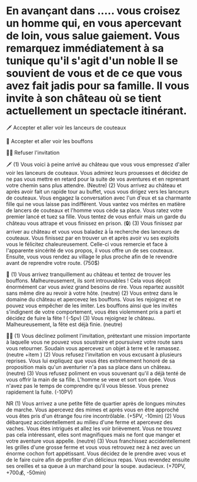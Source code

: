 # En avançant dans ..... vous croisez un homme qui, en vous apercevant de loin, vous salue gaiement. Vous remarquez immédiatement à sa tunique qu'il s'agit d'un noble Il se souvient de vous et de ce que vous avez fait jadis pour sa famille. Il vous invite à son château où se tient actuellement un spectacle itinérant.

🗡 Accepter et aller voir les lanceurs de couteaux

🤡 Accepter et aller voir les bouffons

🙅‍♂️ Refuser l'invitation

🗡
(1) Vous voici à peine arrivé au château que vous vous empressez d'aller voir les lanceurs de couteaux. Vous admirez leurs prouesses et décidez de ne pas vous mettre en retard pour la suite de vos aventures et en reprenant votre chemin sans plus attendre.
(Neutre)
(2) Vous arrivez au château et après avoir fait un rapide tour au buffet, vous vous dirigez vers les lanceurs de couteaux. Vous engagez la conversation avec l'un d'eux et sa charmante fille qui ne vous laisse pas indifférent. Vous vantez vos mérites en matière de lancers de couteaux et l'homme vous cède sa place. Vous ratez votre premier lancé et tuez sa fille. Vous tentez de vous enfuir mais un garde du château vous attrape et vous finissez en prison. 
(🔒)
(3) Vous finissez par arriver au château et vous vous baladez à ĺa recherche des lanceurs de couteaux. Vous finissez par en trouver un et après avoir vu ses exploits vous le félicitez chaleureusement. Celle-ci vous remercie et face à l'apparente sincérité de vos propos, il vous offre un de ses couteaux. Ensuite, vous vous rendez au village le plus proche afin de le revendre avant de reprendre votre route.
(750$)

🤡
(1) Vous arrivez tranquillement au château et tentez de trouver les bouffons. Malheureusement, ils sont introuvables ! Cela vous déçoit énormément car vous aviez grand besoins de rire. Vous repartez aussitôt sans même dire au revoir à votre hôte.
(neutre)
(2) Vous entrez dans le domaine du château et apercevez les bouffons. Vous les rejoignez et ne pouvez vous empêcher de les imiter. Les bouffons ainsi que les invités s'indignent de votre comportement, vous êtes violemment pris a parti et décidez de fuire la fête ! 
(-5pv)
(3) Vous rejoignez le château. Malheureusement, la fête est déjà finie. 
(neutre)

🙅‍♂️
(1) Vous déclinez poliment l'invitation, prétextant une mission importante à laquelle vous ne pouvez vous soustraire et poursuivez votre route sans vous retourner. Soudain vous apercevez un objet à terre et le ramassez.
(neutre +item )
(2) Vous refusez l'invitation en vous excusant à plusieurs reprises. Vous lui expliquez que vous êtes extrêmement honoré de sa proposition mais qu'un aventurier n'a pas sa place dans un château.  
(neutre)
(3) Vous refusez poliment en vous souvenant qu'il a déjà tenté de vous offrir la main de sa fille. L'homme se vexe et sort son épée. Vous n'avez pas le temps de comprendre qu'il vous blesse. Vous prenez rapidement la fuite.
(-10PV)

NR
(1) Vous arrivez a une petite fête de quartier après de longues minutes de marche. Vous apercevez des mimes et après vous en être approché vous êtes pris d'un étrange fou rire incontrôlable. 
(+5PV, -10min)
(2) Vous débarquez accidentellement au milieu d'une ferme et apercevez des vaches. Vous êtes intrigués et allez les voir brièvement. Vous ne trouvez pas cela intéressant, elles sont magnifiques mais ne font que manger et votre aventure vous appelle. 
(neutre)
(3) Vous franchissez accidentellement les grilles d'une grosse ferme et vous vous retrouvez nez à nez avec un énorme cochon fort appétissant. Vous décidez de le prendre avec vous et de le faire cuire afin de profiter d'un délicieux repas. Vous revendez ensuite ses oreilles et sa queue à un marchand pour la soupe. audacieux.
(+70PV, +700💰, -50min)
